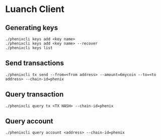 # Luanch Client
## Generating keys
```
./phenixcli keys add <key name>
./phenixcli keys add <key name> --recover
./phenixcli keys list
```

## Send transactions
```
./phenixcli tx send --from=<from address> --amount=6mycoin --to=<to address> --chain-id=phenix
```

## Query transaction
```
./phenixcli query tx <TX HASH> --chain-id=phenix
```

## Query account
```
./phenixcli query account <address> --chain-id=phenix
```